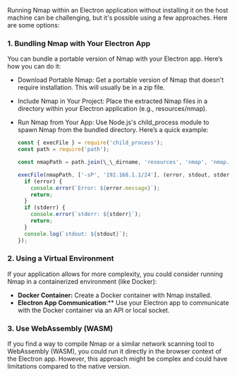 Running Nmap within an Electron application without installing it on the host machine can be challenging, but it's possible using a few approaches. Here are some options:

### 1. Bundling Nmap with Your Electron App

You can bundle a portable version of Nmap with your Electron app. Here’s how you can do it:

- Download Portable Nmap: Get a portable version of Nmap that doesn't require installation. This will usually be in a zip file.
- Include Nmap in Your Project: Place the extracted Nmap files in a directory within your Electron application (e.g., resources/nmap).
- Run Nmap from Your App: Use Node.js's child_process module to spawn Nmap from the bundled directory. Here’s a quick example:

  ```js
  const { execFile } = require('child_process');
  const path = require('path');

  const nmapPath = path.join(\_\_dirname, 'resources', 'nmap', 'nmap.exe');

  execFile(nmapPath, ['-sP', '192.168.1.1/24'], (error, stdout, stderr) => {
    if (error) {
      console.error(`Error: ${error.message}`);
      return;
    }
    if (stderr) {
      console.error(`stderr: ${stderr}`);
      return;
    }
    console.log(`stdout: ${stdout}`);
  });
  ```

### 2. Using a Virtual Environment

If your application allows for more complexity, you could consider running Nmap in a containerized environment (like Docker):

- **Docker Container:** Create a Docker container with Nmap installed.
- **Electron App Communication**:\*\* Use your Electron app to communicate with the Docker container via an API or local socket.

### 3. Use WebAssembly (WASM)

If you find a way to compile Nmap or a similar network scanning tool to WebAssembly (WASM), you could run it directly in the browser context of the Electron app. However, this approach might be complex and could have limitations compared to the native version.
